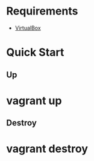 # Requirements

* [VirtualBox](http://virtualbox.org/)

# Quick Start

## Up
  # vagrant up

## Destroy
  # vagrant destroy